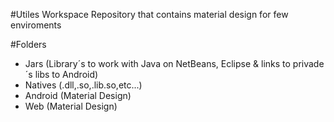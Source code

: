 #Utiles Workspace
Repository that contains material design for few enviroments

#Folders
<ul>
   <li>Jars (Library´s to work with Java on NetBeans, Eclipse & links to privade´s libs to Android)
   <li>Natives (.dll,.so,.lib.so,etc...)
   <li>Android (Material Design)
   <li>Web (Material Design)
</ul>
